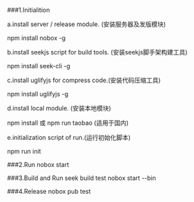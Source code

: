 
###1.Initialition

a.install server / release module. (安装服务器及发版模块)

npm install nobox -g

b.install seekjs script for build tools. (安装seekjs脚手架构建工具)

npm install seek-cli -g

c.install uglifyjs for compress code.(安装代码压缩工具)

npm install uglifyjs -g

d.install local module. (安装本地模块)

npm install 或 npm run taobao (适用于国内)

e.initialization script of run.(运行初始化脚本)

npm run init

###2.Run
nobox start

###3.Build and Run
seek build test
nobox start --bin

###4.Release
nobox pub test


